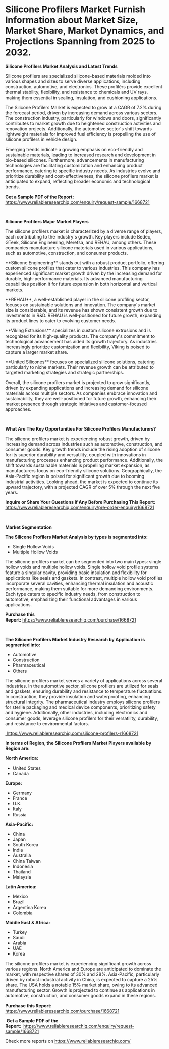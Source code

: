 <p><h1>Silicone Profilers Market Furnish Information about Market Size, Market Share, Market Dynamics, and Projections Spanning from 2025 to 2032.</h1></p><p><strong>Silicone Profilers Market Analysis and Latest Trends</strong></p>
<p><p>Silicone profilers are specialized silicone-based materials molded into various shapes and sizes to serve diverse applications, including construction, automotive, and electronics. These profilérs provide excellent thermal stability, flexibility, and resistance to chemicals and UV rays, making them essential in sealing, insulation, and cushioning applications.</p><p>The Silicone Profilers Market is expected to grow at a CAGR of 7.2% during the forecast period, driven by increasing demand across various sectors. The construction industry, particularly for windows and doors, significantly contributes to market growth due to heightened construction activities and renovation projects. Additionally, the automotive sector's shift towards lightweight materials for improved fuel efficiency is propelling the use of silicone profilers in vehicle design. </p><p>Emerging trends indicate a growing emphasis on eco-friendly and sustainable materials, leading to increased research and development in bio-based silicones. Furthermore, advancements in manufacturing technologies are facilitating customization and enhancing product performance, catering to specific industry needs. As industries evolve and prioritize durability and cost-effectiveness, the silicone profilers market is anticipated to expand, reflecting broader economic and technological trends.</p></p>
<p><strong>Get a Sample PDF of the Report:&nbsp;</strong> <a href="https://www.reliableresearchiq.com/enquiry/request-sample/1668721?utm_campaign=2324&utm_medium=2&utm_source=Github&utm_content=ia&utm_term=01042025&utm_id=silicone-profilers">https://www.reliableresearchiq.com/enquiry/request-sample/1668721</a></p>
<p>&nbsp;</p>
<p><strong>Silicone Profilers Major Market Players</strong></p>
<p><p>The silicone profilers market is characterized by a diverse range of players, each contributing to the industry's growth. Key players include Bedec, GTeek, Silicone Engineering, Merefsa, and REHAU, among others. These companies manufacture silicone materials used in various applications, such as automotive, construction, and consumer products.</p><p>**Silicone Engineering** stands out with a robust product portfolio, offering custom silicone profiles that cater to various industries. This company has experienced significant market growth driven by the increasing demand for durable, high-performance materials. Its advanced manufacturing capabilities position it for future expansion in both horizontal and vertical markets.</p><p>**REHAU**, a well-established player in the silicone profiling sector, focuses on sustainable solutions and innovation. The company's market size is considerable, and its revenue has shown consistent growth due to investments in R&D. REHAU is well-positioned for future growth, expanding its product lines to cater to evolving customer needs.</p><p>**Viking Extrusions** specializes in custom silicone extrusions and is recognized for its high-quality products. The company's commitment to technological advancement has aided its growth trajectory. As industries increasingly prioritize customization and flexibility, Viking is poised to capture a larger market share.</p><p>**United Silicones** focuses on specialized silicone solutions, catering particularly to niche markets. Their revenue growth can be attributed to targeted marketing strategies and strategic partnerships. </p><p>Overall, the silicone profilers market is projected to grow significantly, driven by expanding applications and increasing demand for silicone materials across multiple sectors. As companies embrace innovation and sustainability, they are well-positioned for future growth, enhancing their market presence through strategic initiatives and customer-focused approaches.</p></p>
<p>&nbsp;</p>
<p><strong>What Are The Key Opportunities For Silicone Profilers Manufacturers?</strong></p>
<p><p>The silicone profilers market is experiencing robust growth, driven by increasing demand across industries such as automotive, construction, and consumer goods. Key growth trends include the rising adoption of silicone for its superior durability and versatility, coupled with innovations in manufacturing processes enhancing product performance. Additionally, the shift towards sustainable materials is propelling market expansion, as manufacturers focus on eco-friendly silicone solutions. Geographically, the Asia-Pacific region is poised for significant growth due to booming industrial activities. Looking ahead, the market is expected to continue its upward trajectory, with a projected CAGR of over 5% through the next five years.</p></p>
<p><strong>Inquire or Share Your Questions If Any Before Purchasing This Report:</strong> <a href="https://www.reliableresearchiq.com/enquiry/pre-order-enquiry/1668721?utm_campaign=2324&utm_medium=2&utm_source=Github&utm_content=ia&utm_term=01042025&utm_id=silicone-profilers">https://www.reliableresearchiq.com/enquiry/pre-order-enquiry/1668721</a></p>
<p>&nbsp;</p>
<p><strong>Market Segmentation</strong></p>
<p><strong>The Silicone Profilers Market Analysis by types is segmented into:</strong></p>
<p><ul><li>Single Hollow Voids</li><li>Multiple Hollow Voids</li></ul></p>
<p><p>The silicone profilers market can be segmented into two main types: single hollow voids and multiple hollow voids. Single hollow void profile systems feature a singular cavity, providing basic insulation and flexibility for applications like seals and gaskets. In contrast, multiple hollow void profiles incorporate several cavities, enhancing thermal insulation and acoustic performance, making them suitable for more demanding environments. Each type caters to specific industry needs, from construction to automotive, emphasizing their functional advantages in various applications.</p></p>
<p><strong>Purchase this Report:&nbsp;</strong><a href="https://www.reliableresearchiq.com/purchase/1668721?utm_campaign=2324&utm_medium=2&utm_source=Github&utm_content=ia&utm_term=01042025&utm_id=silicone-profilers">https://www.reliableresearchiq.com/purchase/1668721</a></p>
<p>&nbsp;</p>
<p><strong>The Silicone Profilers Market Industry Research by Application is segmented into:</strong></p>
<p><ul><li>Automotive</li><li>Construction</li><li>Pharmaceutical</li><li>Others</li></ul></p>
<p><p>The silicone profilers market serves a variety of applications across several industries. In the automotive sector, silicone profilers are utilized for seals and gaskets, ensuring durability and resistance to temperature fluctuations. In construction, they provide insulation and waterproofing, enhancing structural integrity. The pharmaceutical industry employs silicone profilers for sterile packaging and medical device components, prioritizing safety and hygiene. Additionally, other industries, including electronics and consumer goods, leverage silicone profilers for their versatility, durability, and resistance to environmental factors.</p></p>
<p><a href="https://www.reliableresearchiq.com/silicone-profilers-r1668721?utm_campaign=2324&utm_medium=2&utm_source=Github&utm_content=ia&utm_term=01042025&utm_id=silicone-profilers">&nbsp;https://www.reliableresearchiq.com/silicone-profilers-r1668721</a></p>
<p><strong>In terms of Region, the Silicone Profilers Market Players available by Region are:</strong></p>
<p>
    <p> <strong> North America: </strong>
        <ul>
            <li>United States</li>
            <li>Canada</li>
        </ul>
        </p> 
    <p> <strong> Europe: </strong>
        <ul>
            <li>Germany</li>
            <li>France</li>
            <li>U.K.</li>
            <li>Italy</li>
            <li>Russia</li>
        </ul>
        </p> 
    <p> <strong> Asia-Pacific: </strong>
        <ul>
            <li>China</li>
            <li>Japan</li>
            <li>South Korea</li>
            <li>India</li>
            <li>Australia</li>
            <li>China Taiwan</li>
            <li>Indonesia</li>
            <li>Thailand</li>
            <li>Malaysia</li>
        </ul>
        </p> 
    <p> <strong> Latin America: </strong>
        <ul>
            <li>Mexico</li>
            <li>Brazil</li>
            <li>Argentina Korea</li>
            <li>Colombia</li>
        </ul>
        </p> 
    <p> <strong> Middle East & Africa: </strong>
        <ul>
            <li>Turkey</li>
            <li>Saudi</li>
            <li>Arabia</li>
            <li>UAE</li>
            <li>Korea</li>
        </ul>
    </p>
    </p>
<p><p>The silicone profilers market is experiencing significant growth across various regions. North America and Europe are anticipated to dominate the market, with respective shares of 30% and 28%. Asia-Pacific, particularly driven by robust industrial activity in China, is expected to capture a 25% share. The USA holds a notable 15% market share, owing to its advanced manufacturing sector. Growth is projected to continue as applications in automotive, construction, and consumer goods expand in these regions.</p></p>
<p><strong>Purchase this Report: </strong><a href="https://www.reliableresearchiq.com/purchase/1668721?utm_campaign=2324&utm_medium=2&utm_source=Github&utm_content=ia&utm_term=01042025&utm_id=silicone-profilers">https://www.reliableresearchiq.com/purchase/1668721</a></p>
<p>&nbsp;<strong>Get a Sample PDF of the Report:&nbsp;&nbsp;</strong><a href="https://www.reliableresearchiq.com/enquiry/request-sample/1668721?utm_campaign=2324&utm_medium=2&utm_source=Github&utm_content=ia&utm_term=01042025&utm_id=silicone-profilers">https://www.reliableresearchiq.com/enquiry/request-sample/1668721</a></p>
<p><strong></strong></p>
<p>Check more reports on <a href="https://www.reliableresearchiq.com/?utm_campaign=2324&utm_medium=2&utm_source=Github&utm_content=ia&utm_term=01042025&utm_id=silicone-profilers">https://www.reliableresearchiq.com/</a></p>